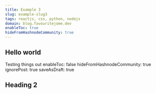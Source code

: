 ```yaml
---
title: Example 3
slug: example-slug3
tags: reactjs, css, python, nodejs
domain: blog.favouritejome.dev
enableToc: true
hideFromHashnodeCommunity: true
---
```

## Hello world

Testing things out
enableToc: false
hideFromHashnodeCommunity: true
ignorePost: true
saveAsDraft: true

## Heading 2
